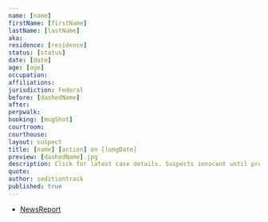 ```yaml
---
name: [name]
firstName: [firstName]
lastName: [lastName]
aka:
residence: [residence]
status: [status]
date: [date]
age: [age]
occupation:
affiliations:
jurisdiction: Federal
before: [dashedName]
after:
perpwalk:
booking: [mugShot]
courtroom:
courthouse:
layout: suspect
title: [name] [action] on [longDate]
preview: [dashedName].jpg
description: Click for latest case details. Suspects innocent until proven guilty.
quote:
author: seditiontrack
published: true
---
```


- [NewsReport]()
